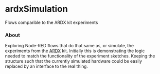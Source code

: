 ardxSimulation
==============

Flows comparible to the ARDX kit experiments

### About

Exploring Node-RED flows that do that same as, or simulate, the experiments from the [ARDX](https://wcrsyyc.github.io/ardx/) kit. Initially this is demonstrating the logic needed to match the functionality of the experiment sketches. Keeping the structure such that the currently simulated hardware could be easily replaced by an interface to the real thing.
